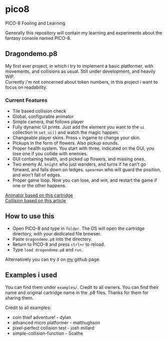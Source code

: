 # pico8
PICO-8 Fooling and Learning

Generally this repository will contain my learning and experiments about the fantasy console named PICO-8.

## Dragondemo.p8
My first ever project, in which i try to implement a basic platformer, with movements, and collisions as usual. Still under development, and heavily WIP.  
Currently i'm not concerned about token numbers, in this project i want to focus on readability.

### Current Features
* Tile based collision check
* Global, configurable animator
* Simple camera, that follows player
* Fully dynamic UI prints. Just add the element you want to the `ui` collection in `set_ui()` and watch the magic happen.
* Changeable player skins. Press `x` ingame to change your skin.
* Pickups in the form of flowers. Also pickup sounds.
* Proper health system. You start with three, indicated on the GUI, you lose one if you collide with enemies.
* GUI containing health, and picked up flowers, and missing ones.
* Two enemy AI. `knight` who just wanders, and turns if he can't go forward, and falls down on ledges. `spearman` who will guard the position, and won't fall of edges.
* Proper game loop. Now you can lose, and win, and restart the game if one or the other happens.


[Animator based on this cartridge](https://www.lexaloffle.com/bbs/?tid=3115 "Simple Animation Function")  
[Collision based on this article](http://gamedev.docrobs.co.uk/first-steps-in-pico-8-easy-collisions-with-map-tiles "First Steps in PICO-8: Easy Collisions with Map Tiles")

## How to use this
* Open PICO-8 and type in `folder`. The OS will open the cartridge directory, with your dedicated file browser.
* Paste `dragondemo.p8` into the directory.
* Return to PICO-8 and press `ctrl+r` to reload.
* Type `load dragondemo.p8` and `run`.

Alternatively you can try it on [my](https://achie72.github.io/pico8/) github page.

## Examples i used
You can find them under `examples/`. Credit to all owners. You can find their name and original cartridge name in the .p8 files. Thanks for them for sharing them.

Credit to all examples:
* coin thief adventure! - dylan
* advanced micro platformer - matthughson
* pixel-perfect collision test - josh millard
* simple-collision-function - Scathe
